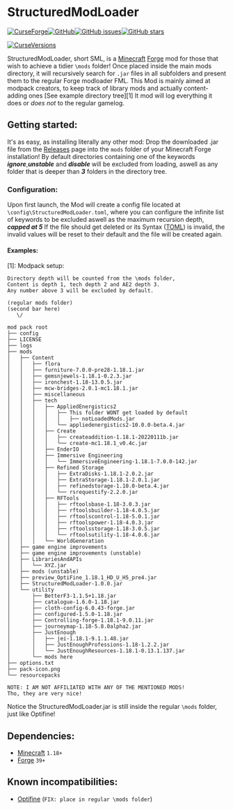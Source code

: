 
# StructuredModLoader
[![CurseForge](https://cf.way2muchnoise.eu/structured-mod-loader-forge.svg)](https://www.curseforge.com/minecraft/mc-mods/structured-mod-loader-forge)[![GitHub](https://img.shields.io/badge/Git-Hub-blue)](https://github.com/Chaos02/SubFolderLoader)[![GitHub issues](https://img.shields.io/github/issues/Chaos02/SubFolderLoader?logo=GitHub)](https://github.com/Chaos02/SubFolderLoader/issues)[![GitHub stars](https://img.shields.io/github/stars/Chaos02/SubFolderLoader?logo=GitHub)](https://github.com/Chaos02/SubFolderLoader/stargazers)

[![CurseVersions](https://cf.way2muchnoise.eu/versions/structured-mod-loader-forge.svg)](https://www.curseforge.com/minecraft/mc-mods/structured-mod-loader-forge/files/all)

StructuredModLoader, short SML, is a [Minecraft](minecraft.net) [Forge](https://files.minecraftforge.net/net/minecraftforge/forge/) mod for those that wish to achieve a tidier `\mods` folder!
Once placed inside the main mods directory, it will recursively search for `.jar` files in all subfolders and present them to the regular Forge modloader FML.
This Mod is mainly aimed at modpack creators, to keep track of library mods and actually content-adding ones [See example directory tree][1]
It mod will log everything it does or *does not* to the regular gamelog.
## Getting started:
It's as easy, as installing literally any other mod:
Drop the downloaded .jar file from the [Releases](https://github.com/Chaos02/SubFolderLoader/tags) page into the `mods` folder of your Minecraft Forge installation!
By default directories containing one of the keywords
***ignore***,***unstable*** and ***disable***
will be excluded from loading, aswell as any folder that is deeper than ***3*** folders in the directory tree.
### Configuration:
Upon first launch, the Mod will create a config file located at `\config\StructuredModLoader.toml`, where you can configure the infinite list of keywords to be excluded aswell as the maximum recursion depth, ***capped at 5***
If the file should get deleted or its Syntax ([TOML](https://github.com/toml-lang/toml)) is invalid, the invalid values will be reset to their default and the file will be created again.
#### Examples:
[1]: Modpack setup:
```
Directory depth will be counted from the \mods folder,
Content is depth 1, tech depth 2 and AE2 depth 3.
Any number above 3 will be excluded by default.

(regular mods folder)
(second bar here)
   \/

mod pack root
├── config
├── LICENSE
├── logs
├── mods
│   ├── Content
│   │   ├── flora
│   │   ├── furniture-7.0.0-pre28-1.18.1.jar
│   │   ├── gemsnjewels-1.18.1-0.2.3.jar
│   │   ├── ironchest-1.18-13.0.5.jar
│   │   ├── mcw-bridges-2.0.1-mc1.18.1.jar
│   │   ├── miscellaneous
│   │   ├── tech
│   │   │   ├── AppliedEnergistics2
│   │   │   │   ├── This folder WONT get loaded by default
│   │   │   │   │   ├── notLoadedMods.jar
│   │   │   │   └── appliedenergistics2-10.0.0-beta.4.jar
│   │   │   ├── Create
│   │   │   │   ├── createaddition-1.18.1-20220111b.jar
│   │   │   │   └── create-mc1.18.1_v0.4c.jar
│   │   │   ├── EnderIO
│   │   │   ├── Immersive Engineering
│   │   │   │   └── ImmersiveEngineering-1.18.1-7.0.0-142.jar
│   │   │   ├── Refined Storage
│   │   │   │   ├── ExtraDisks-1.18.1-2.0.2.jar
│   │   │   │   ├── ExtraStorage-1.18.1-2.0.1.jar
│   │   │   │   ├── refinedstorage-1.10.0-beta.4.jar
│   │   │   │   └── rsrequestify-2.2.0.jar
│   │   │   ├── RFTools
│   │   │   │   ├── rftoolsbase-1.18-3.0.3.jar
│   │   │   │   ├── rftoolsbuilder-1.18-4.0.5.jar
│   │   │   │   ├── rftoolscontrol-1.18-5.0.1.jar
│   │   │   │   ├── rftoolspower-1.18-4.0.3.jar
│   │   │   │   ├── rftoolsstorage-1.18-3.0.5.jar
│   │   │   │   └── rftoolsutility-1.18-4.0.6.jar
│   │   │   └── WorldGeneration
│   ├── game engine improvements
│   ├── game engine improvements (unstable)
│   ├── LibrariesAndAPIs
│   │   └── XYZ.jar
│   ├── mods (unstable)
│   ├── preview_OptiFine_1.18.1_HD_U_H5_pre4.jar
│   ├── StructuredModLoader-1.0.0.jar
│   └── utility
│       ├── BetterF3-1.1.5+1.18.jar
│       ├── catalogue-1.6.0-1.18.jar
│       ├── cloth-config-6.0.43-forge.jar
│       ├── configured-1.5.0-1.18.jar
│       ├── Controlling-forge-1.18.1-9.0.11.jar
│       ├── journeymap-1.18-5.8.0alpha2.jar
│       ├── JustEnough
│       │   ├── jei-1.18.1-9.1.1.48.jar
│       │   ├── JustEnoughProfessions-1.18-1.2.2.jar
│       │   └── JustEnoughResources-1.18.1-0.13.1.137.jar
│       └── mods here
├── options.txt
├── pack-icon.png
└── resourcepacks

NOTE: I AM NOT AFFILIATED WITH ANY OF THE MENTIONED MODS!
Tho, they are very nice!
```
Notice the StructuredModLoader.jar is still inside the regular `\mods` folder, just like Optifine!

## Dependencies:

 - [Minecraft](minecraft.net) `1.18+`
 - [Forge](https://files.minecraftforge.net/net/minecraftforge/forge/) `39+`

## Known incompatibilities:
 - [Optifine](optifine.net) (`FIX: place in regular \mods folder`)

